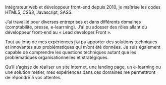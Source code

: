 Intégrateur web et développeur front-end depuis 2010, je maîtrise les codes HTML5, CSS3, Javascript, SASS.

J’ai travaillé pour diverses entreprises et dans différents domaines (comptabilité, presse, e-learrning). J’ai pu adosser des rôles allant du développeur front-end au « Lead developer Front ».

Tout au long de mes expériences j’ai pu apporter des solutions techniques et innovantes aux problématiques qui m’ont été données. Je suis également capable de comprendre les questions techniques autant que les problématiques organisationnelles et stratégiques.

Qu’il s’agisse de réaliser un site Internet, une landing page, un e-learning ou une solution métier, mes expériences dans ces domaines me permettront de répondre à vos attentes.